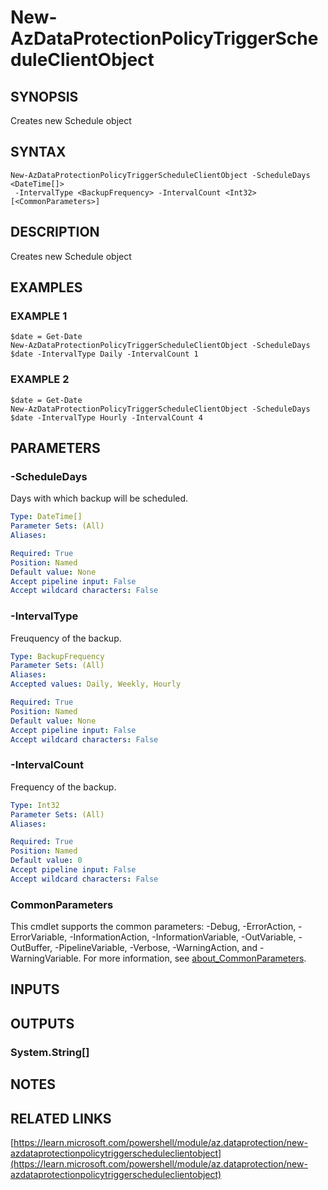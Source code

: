 ﻿---
external help file: Az.DataProtection-help.xml
Module Name: Az.DataProtection
online version: https://learn.microsoft.com/powershell/module/az.dataprotection/new-azdataprotectionpolicytriggerscheduleclientobject
schema: 2.0.0
---

# New-AzDataProtectionPolicyTriggerScheduleClientObject

## SYNOPSIS
Creates new Schedule object

## SYNTAX

```
New-AzDataProtectionPolicyTriggerScheduleClientObject -ScheduleDays <DateTime[]>
 -IntervalType <BackupFrequency> -IntervalCount <Int32> [<CommonParameters>]
```

## DESCRIPTION
Creates new Schedule object

## EXAMPLES

### EXAMPLE 1
```
$date = Get-Date
New-AzDataProtectionPolicyTriggerScheduleClientObject -ScheduleDays $date -IntervalType Daily -IntervalCount 1
```

### EXAMPLE 2
```
$date = Get-Date
New-AzDataProtectionPolicyTriggerScheduleClientObject -ScheduleDays $date -IntervalType Hourly -IntervalCount 4
```

## PARAMETERS

### -ScheduleDays
Days with which backup will be scheduled.

```yaml
Type: DateTime[]
Parameter Sets: (All)
Aliases:

Required: True
Position: Named
Default value: None
Accept pipeline input: False
Accept wildcard characters: False
```

### -IntervalType
Freuquency of the backup.

```yaml
Type: BackupFrequency
Parameter Sets: (All)
Aliases:
Accepted values: Daily, Weekly, Hourly

Required: True
Position: Named
Default value: None
Accept pipeline input: False
Accept wildcard characters: False
```

### -IntervalCount
Frequency of the backup.

```yaml
Type: Int32
Parameter Sets: (All)
Aliases:

Required: True
Position: Named
Default value: 0
Accept pipeline input: False
Accept wildcard characters: False
```

### CommonParameters
This cmdlet supports the common parameters: -Debug, -ErrorAction, -ErrorVariable, -InformationAction, -InformationVariable, -OutVariable, -OutBuffer, -PipelineVariable, -Verbose, -WarningAction, and -WarningVariable. For more information, see [about_CommonParameters](http://go.microsoft.com/fwlink/?LinkID=113216).

## INPUTS

## OUTPUTS

### System.String[]
## NOTES

## RELATED LINKS

[https://learn.microsoft.com/powershell/module/az.dataprotection/new-azdataprotectionpolicytriggerscheduleclientobject](https://learn.microsoft.com/powershell/module/az.dataprotection/new-azdataprotectionpolicytriggerscheduleclientobject)

